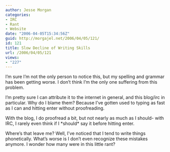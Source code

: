 ```yaml
---
author: Jesse Morgan
categories:
- IRC
- Rant
- Website
date: "2006-04-05T15:34:56Z"
guid: http://morgajel.net/2006/04/05/121/
id: 121
title: Slow Decline of Writing Skills
url: /2006/04/05/121
views:
- "227"
---
```


I’m sure I’m not the only person to notice this, but my spelling and grammar has been getting worse. I don’t think I’m the only one suffering from this problem.

I’m pretty sure I can attribute it to the internet in general, and this blog/irc in particular. Why do I blame them? Because I’ve gotten used to typing as fast as I can and hitting enter without proofreading.

With the blog, I do proofread a bit, but not nearly as much as I should- with IRC, I rarely even think if I \*should\* say it before hitting enter.

Where’s that leave me? Well, I’ve noticed that I tend to write things phonetically. What’s worse is I don’t even recognize these mistakes anymore. I wonder how many were in this little rant?